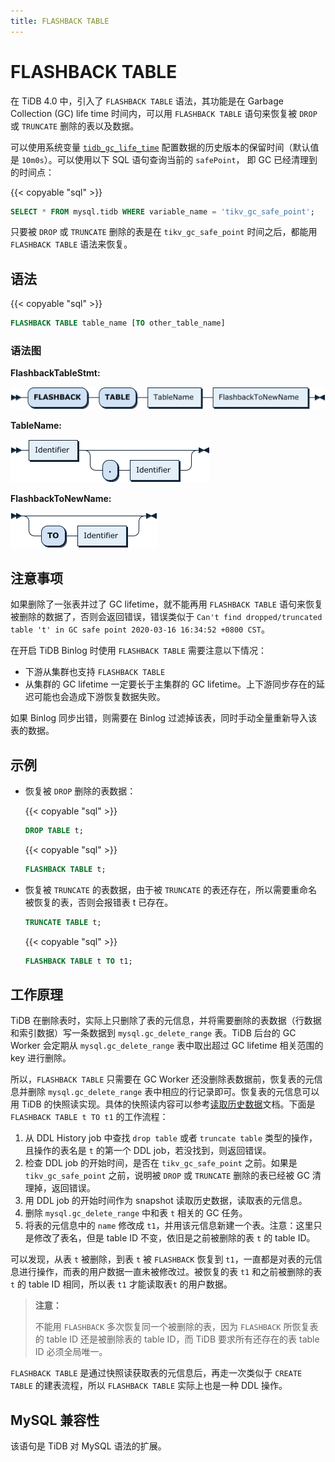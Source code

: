 ```yaml
---
title: FLASHBACK TABLE
---
```


# FLASHBACK TABLE

在 TiDB 4.0 中，引入了 `FLASHBACK TABLE` 语法，其功能是在 Garbage Collection (GC) life time 时间内，可以用 `FLASHBACK TABLE` 语句来恢复被 `DROP` 或 `TRUNCATE` 删除的表以及数据。

可以使用系统变量 [`tidb_gc_life_time`](/system-variables.md#tidb_gc_life_time-从-v50-版本开始引入) 配置数据的历史版本的保留时间（默认值是 `10m0s`）。可以使用以下 SQL 语句查询当前的 `safePoint`， 即 GC 已经清理到的时间点：

{{< copyable "sql" >}}

  ```sql
  SELECT * FROM mysql.tidb WHERE variable_name = 'tikv_gc_safe_point';
  ```

只要被 `DROP` 或 `TRUNCATE` 删除的表是在 `tikv_gc_safe_point` 时间之后，都能用 `FLASHBACK TABLE` 语法来恢复。

## 语法

{{< copyable "sql" >}}

```sql
FLASHBACK TABLE table_name [TO other_table_name]
```

### 语法图

**FlashbackTableStmt:**

![FlashbackTableStmt](/media/sqlgram/FlashbackTableStmt.png)

**TableName:**

![TableName](/media/sqlgram/TableName.png)

**FlashbackToNewName:**

![FlashbackToNewName](/media/sqlgram/FlashbackToNewName.png)

## 注意事项

如果删除了一张表并过了 GC lifetime，就不能再用 `FLASHBACK TABLE` 语句来恢复被删除的数据了，否则会返回错误，错误类似于 `Can't find dropped/truncated table 't' in GC safe point 2020-03-16 16:34:52 +0800 CST`。

在开启 TiDB Binlog 时使用 `FLASHBACK TABLE` 需要注意以下情况：

* 下游从集群也支持 `FLASHBACK TABLE`
* 从集群的 GC lifetime 一定要长于主集群的 GC lifetime。上下游同步存在的延迟可能也会造成下游恢复数据失败。

如果 Binlog 同步出错，则需要在 Binlog 过滤掉该表，同时手动全量重新导入该表的数据。

## 示例

- 恢复被 `DROP` 删除的表数据：

    {{< copyable "sql" >}}

    ```sql
    DROP TABLE t;
    ```

    {{< copyable "sql" >}}

    ```sql
    FLASHBACK TABLE t;
    ```

- 恢复被 `TRUNCATE` 的表数据，由于被 `TRUNCATE` 的表还存在，所以需要重命名被恢复的表，否则会报错表 t 已存在。

    ```sql
    TRUNCATE TABLE t;
    ```

    {{< copyable "sql" >}}

    ```sql
    FLASHBACK TABLE t TO t1;
    ```

## 工作原理

TiDB 在删除表时，实际上只删除了表的元信息，并将需要删除的表数据（行数据和索引数据）写一条数据到 `mysql.gc_delete_range` 表。TiDB 后台的 GC Worker 会定期从 `mysql.gc_delete_range` 表中取出超过 GC lifetime 相关范围的 key 进行删除。

所以，`FLASHBACK TABLE` 只需要在 GC Worker 还没删除表数据前，恢复表的元信息并删除 `mysql.gc_delete_range` 表中相应的行记录即可。恢复表的元信息可以用 TiDB 的快照读实现。具体的快照读内容可以参考[读取历史数据](/read-historical-data.md)文档。下面是 `FLASHBACK TABLE t TO t1` 的工作流程：

1. 从 DDL History job 中查找 `drop table` 或者 `truncate table` 类型的操作，且操作的表名是 `t` 的第一个 DDL job，若没找到，则返回错误。
2. 检查 DDL job 的开始时间，是否在 `tikv_gc_safe_point` 之前。如果是`tikv_gc_safe_point` 之前，说明被 `DROP` 或 `TRUNCATE` 删除的表已经被 GC 清理掉，返回错误。
3. 用 DDL job 的开始时间作为 snapshot 读取历史数据，读取表的元信息。
4. 删除 `mysql.gc_delete_range` 中和表 `t` 相关的 GC 任务。
5. 将表的元信息中的 `name` 修改成 `t1`，并用该元信息新建一个表。注意：这里只是修改了表名，但是 table ID 不变，依旧是之前被删除的表 `t` 的 table ID。

可以发现，从表 `t` 被删除，到表 `t` 被 `FLASHBACK` 恢复到 `t1`，一直都是对表的元信息进行操作，而表的用户数据一直未被修改过。被恢复的表 `t1` 和之前被删除的表 `t` 的 table ID 相同，所以表 `t1` 才能读取表`t` 的用户数据。

> **注意：**
>
> 不能用 `FLASHBACK` 多次恢复同一个被删除的表，因为 `FLASHBACK` 所恢复表的 table ID 还是被删除表的 table ID，而 TiDB 要求所有还存在的表 table ID 必须全局唯一。

 `FLASHBACK TABLE` 是通过快照读获取表的元信息后，再走一次类似于 `CREATE TABLE` 的建表流程，所以 `FLASHBACK TABLE` 实际上也是一种 DDL 操作。

## MySQL 兼容性

该语句是 TiDB 对 MySQL 语法的扩展。
